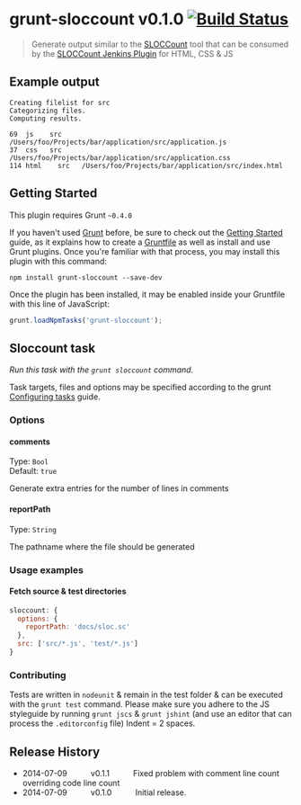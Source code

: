 # grunt-sloccount v0.1.0 [![Build Status](https://travis-ci.org/asciidisco/grunt-sloccount.png?branch=master)](https://travis-ci.org/asciidisco/grunt-sloccount)

> Generate output similar to the [SLOCCount](http://www.dwheeler.com/sloccount/) tool that can be consumed by the [SLOCCount Jenkins Plugin](https://wiki.jenkins-ci.org/display/JENKINS/SLOCCount+Plugin) for HTML, CSS & JS

## Example output

```
Creating filelist for src
Categorizing files.
Computing results.

69	js	  src	  /Users/foo/Projects/bar/application/src/application.js
37	css	  src	  /Users/foo/Projects/bar/application/src/application.css
114	html	src	  /Users/foo/Projects/bar/application/src/index.html
```


## Getting Started
This plugin requires Grunt `~0.4.0`

If you haven't used [Grunt](http://gruntjs.com/) before, be sure to check out the [Getting Started](http://gruntjs.com/getting-started) guide, as it explains how to create a [Gruntfile](http://gruntjs.com/sample-gruntfile) as well as install and use Grunt plugins. Once you're familiar with that process, you may install this plugin with this command:

```shell
npm install grunt-sloccount --save-dev
```

Once the plugin has been installed, it may be enabled inside your Gruntfile with this line of JavaScript:

```js
grunt.loadNpmTasks('grunt-sloccount');
```

## Sloccount task
_Run this task with the `grunt sloccount` command._

Task targets, files and options may be specified according to the grunt [Configuring tasks](http://gruntjs.com/configuring-tasks) guide.

### Options

#### comments
Type: `Bool`  
Default: `true`

Generate extra entries for the number of lines in comments

#### reportPath
Type: `String`

The pathname where the file should be generated

### Usage examples

#### Fetch source & test directories

```js
sloccount: {
  options: {
    reportPath: 'docs/sloc.sc'
  },
  src: ['src/*.js', 'test/*.js']
}
```

### Contributing

Tests are written in `nodeunit` & remain in the test folder & can be executed with the `grunt test` command.
Please make sure you adhere to the JS styleguide by running `grunt jscs` & `grunt jshint` (and use an editor that can process the `.editorconfig` file)
Indent = 2 spaces.

## Release History
 * 2014-07-09   v0.1.1   Fixed problem with comment line count overriding code line count
 * 2014-07-09   v0.1.0   Initial release.
